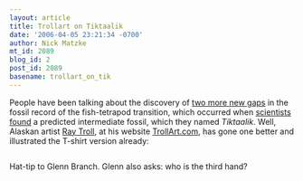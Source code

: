 ```yaml
---
layout: article
title: Trollart on Tiktaalik
date: '2006-04-05 23:21:34 -0700'
author: Nick Matzke
mt_id: 2089
blog_id: 2
post_id: 2089
basename: trollart_on_tik
---
```

People have been talking about the discovery of [two more new gaps](http://www.pandasthumb.org/archives/2006/04/tiktaalik_makes.html) in the fossil record of the fish-tetrapod transition, which occurred when [scientists found](http://www.nature.com/nature/journal/v440/n7085/full/440747a.html) a predicted intermediate fossil, which they named _Tiktaalik_.  Well, Alaskan artist [Ray Troll](http://www.trollart.com), at his website [TrollArt.com](http://www.trollart.com), has gone one better and illustrated the T-shirt version already:

<img src="http://www.trollart.com/Resources/embraceinnerfish.jpeg" alt="" style="" />

Hat-tip to Glenn Branch.  Glenn also asks: who is the third hand?
